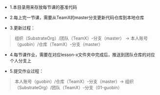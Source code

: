 * 1.本目录用来存放每节课的基准代码

* 2.每上完一节课，需要从TeamX的master分支更新代码仓库到本地仓库

* 3.更新过程：
> 组织（SubstrateOrg）/团队（TeamX）-分支（master） → 本人账号（guobin）/仓库（TeamX）-分支（master）

* 4.每节课作业，需要在对应lesson-x文件夹中完成后，推送到团队仓库的对应个人分支上

* 5.提交作业过程：
> 本人账号（guobin）/仓库（TeamX）-分支（master）→ 组织（SubstrateOrg）/团队（TeamX）-分支（01-guobin）
